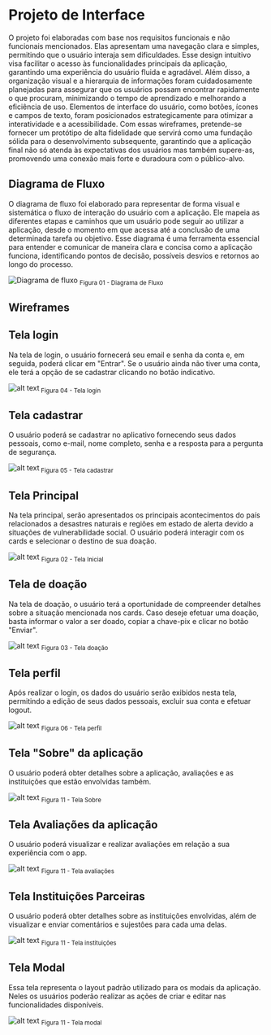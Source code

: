 
# Projeto de Interface

O projeto foi elaboradas com base nos requisitos funcionais e não funcionais mencionados. Elas apresentam uma navegação clara e simples, permitindo que o usuário interaja sem dificuldades. Esse design intuitivo visa facilitar o acesso às funcionalidades principais da aplicação, garantindo uma experiência do usuário fluida e agradável. Além disso, a organização visual e a hierarquia de informações foram cuidadosamente planejadas para assegurar que os usuários possam encontrar rapidamente o que procuram, minimizando o tempo de aprendizado e melhorando a eficiência de uso. Elementos de interface do usuário, como botões, ícones e campos de texto, foram posicionados estrategicamente para otimizar a interatividade e a acessibilidade. Com essas wireframes, pretende-se fornecer um protótipo de alta fidelidade que servirá como uma fundação sólida para o desenvolvimento subsequente, garantindo que a aplicação final não só atenda às expectativas dos usuários mas também supere-as, promovendo uma conexão mais forte e duradoura com o público-alvo.

## Diagrama de Fluxo

O diagrama de fluxo foi elaborado para representar de forma visual e sistemática o fluxo de interação do usuário com a aplicação. Ele mapeia as diferentes etapas e caminhos que um usuário pode seguir ao utilizar a aplicação, desde o momento em que acessa até a conclusão de uma determinada tarefa ou objetivo. Esse diagrama é uma ferramenta essencial para entender e comunicar de maneira clara e concisa como a aplicação funciona, identificando pontos de decisão, possíveis desvios e retornos ao longo do processo.

![Diagrama de fluxo](img/Diagrama%20de%20fluxo.png) <sub> Figura 01 - Diagrama de Fluxo <sub>


## Wireframes


## Tela login
Na tela de login, o usuário fornecerá seu email e senha da conta e, em seguida, poderá clicar em "Entrar". Se o usuário ainda não tiver uma conta, ele terá a opção de se cadastrar clicando no botão indicativo.

![alt text](img/w1-Login.png)<sub> Figura 04 - Tela login <sub>

## Tela cadastrar
O usuário poderá se cadastrar no aplicativo fornecendo seus dados pessoais, como e-mail, nome completo, senha e a resposta para a pergunta de segurança.

 ![alt text](img/w2-Cadastro.png)<sub> Figura 05 - Tela cadastrar <sub>

## Tela Principal
Na tela principal, serão apresentados os principais acontecimentos do país relacionados a desastres naturais e regiões em estado de alerta devido a situações de vulnerabilidade social. O usuário poderá interagir com os cards e selecionar o destino de sua doação.

![alt text](img/w3-Home.png)  <sub> Figura 02 - Tela Inicial <sub>

## Tela de doação
Na tela de doação, o usuário terá a oportunidade de compreender detalhes sobre a situação mencionada nos cards. Caso deseje efetuar uma doação, basta informar o valor a ser doado, copiar a chave-pix e clicar no botão "Enviar".

![alt text](img/w4-Doação.png) <sub> Figura 03 - Tela doação <sub>

## Tela perfil 
Após realizar o login, os dados do usuário serão exibidos nesta tela, permitindo a edição de seus dados pessoais, excluir sua conta e efetuar logout.

![alt text](img/w5-Perfil.png) <sub> Figura 06 - Tela perfil <sub>

## Tela "Sobre" da aplicação
O usuário poderá obter detalhes sobre a aplicação, avaliações e as instituições que estão envolvidas também.

![alt text](img/w6-Sobre.png) <sub> Figura 11 - Tela Sobre <sub>

## Tela Avaliações da aplicação
O usuário poderá visualizar e realizar avaliações em relação a sua experiência com o app.

![alt text](img/w7-Avaliações.png) <sub> Figura 11 - Tela avaliações <sub>

## Tela Instituições Parceiras
O usuário poderá obter detalhes sobre as instituições envolvidas, além de visualizar e enviar comentários e sujestôes para cada uma delas.

![alt text](img/w8-Instituição.png) <sub> Figura 11 - Tela instituições <sub>

## Tela Modal
Essa tela representa o layout padrão utilizado para os modais da aplicação. Neles os usuários poderão realizar as ações de criar e editar nas funcionalidades disponíveis.

![alt text](img/w9-Modais.png) <sub> Figura 11 - Tela modal <sub>
